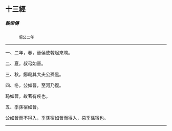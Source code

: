 

## 十三經

##### 穀梁傳
　　　`昭公二年`

* * *

一、二年，春，晉侯使韓起來聘。

二、夏，叔弓如晉。

三、秋，鄭殺其大夫公孫黑。

四、冬，公如晉，至河乃復。

恥如晉，故著有疾也。

五、季孫宿如晉。

公如晉而不得入，季孫宿如晉而得入，惡季孫宿也。

* * *

